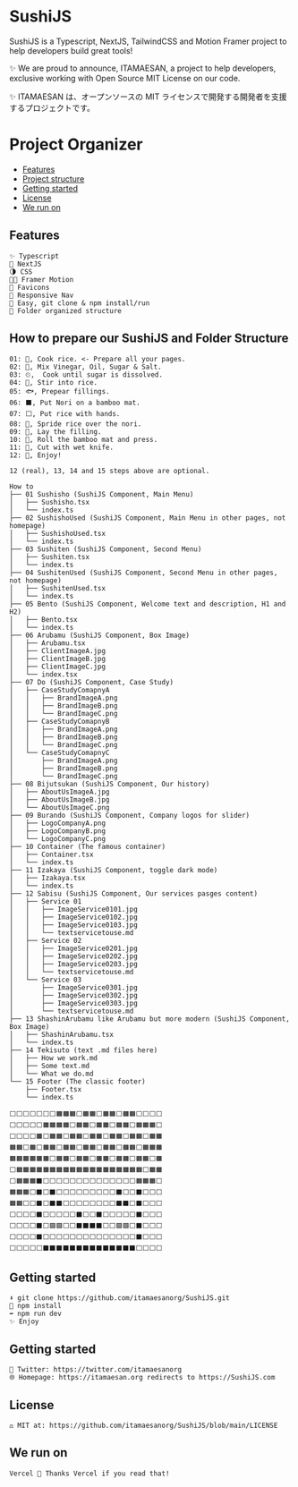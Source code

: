 # SushiJS

SushiJS is a Typescript, NextJS, TailwindCSS and Motion Framer project to help developers build great tools!

✨ We are proud to announce, ITAMAESAN, a project to help developers, exclusive working with Open Source MIT License on our code.

✨ ITAMAESAN は、オープンソースの MIT ライセンスで開発する開発者を支援するプロジェクトです。

# Project Organizer

- [Features](#features)
- [Project structure](#project-structure)
- [Getting started](#getting-started)
- [License](#license)
- [We run on](#we-run-on)

## Features

    ✨ Typescript
    📘 NextJS
    🌗 CSS
    😶‍🌫️ Framer Motion
    🦄 Favicons
    📱 Responsive Nav
    🍱 Easy, git clone & npm install/run
    🎉 Folder organized structure

## How to prepare our SushiJS and Folder Structure

    01: 🍚, Cook rice. <- Prepare all your pages.
    02: 🧂, Mix Vinegar, Oil, Sugar & Salt.
    03: ⏲,  Cook until sugar is dissolved.
    04: 🥣, Stir into rice.
    05: 🐟, Prepear fillings.
    06: ⬛️, Put Nori on a bamboo mat.
    07: ⬜️, Put rice with hands.
    08: 🔲, Spride rice over the nori.
    09: 🥓, Lay the filling.
    10: 🎋, Roll the bamboo mat and press.
    11: 🔪, Cut with wet knife.
    12: 🍣, Enjoy!

    12 (real), 13, 14 and 15 steps above are optional.

    How to
    ├── 01 Sushisho (SushiJS Component, Main Menu)
    │   ├── Sushisho.tsx
    │   └── index.ts
    ├── 02 SushishoUsed (SushiJS Component, Main Menu in other pages, not homepage)
    │   ├── SushishoUsed.tsx
    │   └── index.ts
    ├── 03 Sushiten (SushiJS Component, Second Menu)
    │   ├── Sushiten.tsx
    │   └── index.ts
    ├── 04 SushitenUsed (SushiJS Component, Second Menu in other pages, not homepage)
    │   ├── SushitenUsed.tsx
    │   └── index.ts
    ├── 05 Bento (SushiJS Component, Welcome text and description, H1 and H2)
    │   ├── Bento.tsx
    │   └── index.ts
    ├── 06 Arubamu (SushiJS Component, Box Image)
    │   ├── Arubamu.tsx
    │   ├── ClientImageA.jpg
    │   ├── ClientImageB.jpg
    │   ├── ClientImageC.jpg
    │   └── index.tsx
    ├── 07 Do (SushiJS Component, Case Study)
    │   ├── CaseStudyComapnyA
    │   │   ├── BrandImageA.png
    │   │   ├── BrandImageB.png
    │   │   └── BrandImageC.png
    │   ├── CaseStudyComapnyB
    │   │   ├── BrandImageA.png
    │   │   ├── BrandImageB.png
    │   │   └── BrandImageC.png
    │   └── CaseStudyComapnyC
    │       ├── BrandImageA.png
    │       ├── BrandImageB.png
    │       └── BrandImageC.png
    ├── 08 Bijutsukan (SushiJS Component, Our history)
    │   ├── AboutUsImageA.jpg
    │   ├── AboutUsImageB.jpg
    │   └── AboutUsImageC.png
    ├── 09 Burando (SushiJS Component, Company logos for slider)
    │   ├── LogoCompanyA.png
    │   ├── LogoCompanyB.png
    │   └── LogoCompanyC.png
    ├── 10 Container (The famous container)
    │   ├── Container.tsx
    │   └── index.ts
    ├── 11 Izakaya (SushiJS Component, toggle dark mode)
    │   ├── Izakaya.tsx
    │   └── index.ts
    ├── 12 Sabisu (SushiJS Component, Our services pasges content)
    │   ├── Service 01
    │   │   ├── ImageService0101.jpg
    │   │   ├── ImageService0102.jpg
    │   │   ├── ImageService0103.jpg
    │   │   └── textservicetouse.md
    │   ├── Service 02
    │   │   ├── ImageService0201.jpg
    │   │   ├── ImageService0202.jpg
    │   │   ├── ImageService0203.jpg
    │   │   └── textservicetouse.md
    │   └── Service 03
    │       ├── ImageService0301.jpg
    │       ├── ImageService0302.jpg
    │       ├── ImageService0303.jpg
    │       └── textservicetouse.md
    ├── 13 ShashinArubamu like Arubamu but more modern (SushiJS Component, Box Image)
    │   ├── ShashinArubamu.tsx
    │   └── index.ts
    ├── 14 Tekisuto (text .md files here)
    │   ├── How we work.md
    │   ├── Some text.md
    │   └── What we do.md
    └── 15 Footer (The classic footer)
        ├── Footer.tsx
        └── index.ts

    ⬜⬜⬜⬜⬜⬜⬜🟧🟧🟧⬜🟧🟧⬜🟧🟧⬜🟧🟧⬜⬜⬜⬜
    ⬜⬜⬜⬜⬜🟧🟧🟧🟧⬜🟧🟧⬜🟧🟧⬜🟧🟧⬜🟧🟧🟧⬜
    ⬜⬜⬜⬜🟧⬜🟧🟧⬜🟧🟧⬜🟧🟧⬜🟧🟧⬜🟧🟧⬜🟧🟧
    🟧🟧⬜🟧⬜🟧🟧⬜🟧🟧⬜🟧🟧⬜🟧🟧⬜🟧🟧⬜🟧🟧🟧
    🟧🟧🟧🟧🟧🟧⬜🟧🟧⬜🟧🟧⬜🟧🟧⬜🟧🟧⬜🟧🟧⬜🟧
    ⬜🟧🟧🟧🟧🟧🟧🟧🟧🟧🟧🟧🟧🟧🟧🟧🟧🟧🟧🟧⬜🟧🟧
    ⬜🟧🟧🟧⬛⬜⬜⬜⬜⬜⬜⬜⬜⬜⬜⬜⬜⬜⬜🟧🟧🟧⬜
    🟧🟧🟧⬜⬛⬜⬛⬜⬜⬜⬜⬜⬜⬜⬜⬜⬛⬜⬜⬛⬜⬜⬜
    🟧🟧⬜⬜⬛⬜⬛⬛⬜⬜⬜⬜⬜⬜⬜⬜⬛⬛⬜⬛⬜⬜⬜
    ⬜⬜⬜⬜⬛⬜⬜⬜⬜⬜⬛⬜⬜⬛⬜⬜⬜⬜⬜⬛⬜⬜⬜
    ⬜⬜⬜⬜⬛⬜🟪🟪⬜⬜⬛⬛⬛⬛⬜⬜🟪🟪⬜⬛⬜⬜⬜
    ⬜⬜⬜⬜⬛⬜⬜⬜⬜⬜⬜⬜⬜⬜⬜⬜⬜⬜⬜⬛⬜⬜⬜
    ⬜⬜⬜⬜⬜⬛⬛⬛⬛⬛⬛⬛⬛⬛⬛⬛⬛⬛⬛⬜⬜⬜⬜

## Getting started

    ⬇️ git clone https://github.com/itamaesanorg/SushiJS.git
    🔄 npm install
    ➡️ npm run dev
    ✨ Enjoy

## Getting started

    🐣 Twitter: https://twitter.com/itamaesanorg
    🌐 Homepage: https://itamaesan.org redirects to https://SushiJS.com

## License

    ⚖️ MIT at: https://github.com/itamaesanorg/SushiJS/blob/main/LICENSE

## We run on

    Vercel 🍣 Thanks Vercel if you read that!
